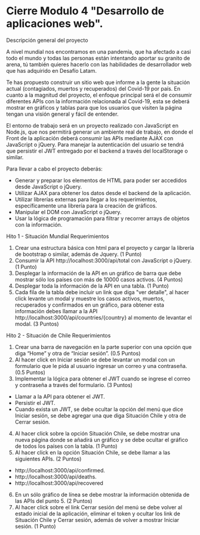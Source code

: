 # Cierre Modulo 4 "Desarrollo de aplicaciones web".

Descripción general del proyecto

A nivel mundial nos encontramos en una pandemia, que ha afectado a casi todo el mundo y todas las personas están intentando aportar su granito de arena, tú también quieres hacerlo con las habilidades de desarrollador web que has adquirido en Desafío Latam.

Te has propuesto construir un sitio web que informe a la gente la situación actual (contagiados, muertos y recuperados) del Covid-19 por país. En cuanto a la magnitud del proyecto, el enfoque principal será el de consumir diferentes APIs con la información relacionada al Covid-19, esta se deberá mostrar en gráficos y tablas para que los usuarios que visiten la página tengan una visión general y fácil de entender.

El entorno de trabajo será en un proyecto realizado con JavaScript en Node.js, que nos permitirá generar un ambiente real de trabajo, en donde el Front de la aplicación deberá consumir las APIs mediante AJAX con JavaScript o jQuery. Para manejar la autenticación del usuario se tendrá que persistir el JWT entregado por el backend a través del localStorage o similar.

Para llevar a cabo el proyecto deberás:
- Generar y preparar los elementos de HTML para poder ser accedidos desde JavaScript o jQuery.
- Utilizar AJAX para obtener los datos desde el backend de la aplicación.
- Utilizar librerías externas para llegar a los requerimientos, específicamente una librería para la creación de gráficos.
- Manipular el DOM con JavaScript o jQuery.
- Usar la lógica de programación para filtrar y recorrer arrays de objetos con la información.

Hito 1 - Situación Mundial
Requerimientos
1. Crear una estructura básica con html para el proyecto y cargar la librería de bootstrap o similar, además de Jquery. (1 Punto)
2. Consumir la API http://localhost:3000/api/total con JavaScript o jQuery. (1 Punto)
3. Desplegar la información de la API en un gráfico de barra que debe mostrar sólo los países con más de 10000 casos activos. (4 Puntos)
4. Desplegar toda la información de la API en una tabla. (1 Punto)
5. Cada fila de la tabla debe incluir un link que diga "ver detalle", al hacer click levante un modal y muestre los casos activos, muertos, recuperados y confirmados en un gráfico, para obtener esta información debes llamar a la API http://localhost:3000/api/countries/{country} al momento de levantar el modal. (3 Puntos)

Hito 2 - Situación de Chile
Requerimientos
1. Crear una barra de navegación en la parte superior con una opción que diga “Home” y otra de “Iniciar sesión”. (0.5 Puntos)
2. Al hacer click en Iniciar sesión se debe levantar un modal con un formulario que le pida al usuario ingresar un correo y una contraseña. (0.5 Puntos)
3. Implementar la lógica para obtener el JWT cuando se ingrese el correo y contraseña a través del formulario. (3 Puntos)
- Llamar a la API para obtener el JWT.
- Persistir el JWT.
- Cuando exista un JWT, se debe ocultar la opción del menú que dice Iniciar sesión, se debe agregar una que diga Situación Chile y otra de Cerrar sesión.
4. Al hacer click sobre la opción Situación Chile, se debe mostrar una nueva página donde se añadirá un gráfico y se debe ocultar el gráfico de todos los países con la
tabla. (1 Punto)
5. Al hacer click en la opción Situación Chile, se debe llamar a las siguientes APIs. (2 Puntos)
- http://localhost:3000/api/confirmed.
- http://localhost:3000/api/deaths.
- http://localhost:3000/api/recovered
6. En un sólo gráfico de línea se debe mostrar la información obtenida de las APIs del punto 5. (2 Puntos)
7. Al hacer click sobre el link Cerrar sesión del menú se debe volver al estado inicial de la aplicación, eliminar el token y ocultar los link de Situación Chile y Cerrar sesión, además de volver a mostrar Iniciar sesión. (1 Punto)
